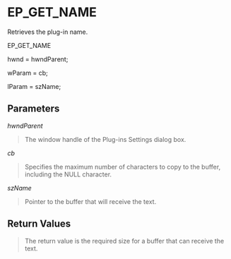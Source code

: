 # EP\_GET\_NAME

Retrieves the plug-in name.

EP\_GET\_NAME

hwnd = hwndParent;

wParam = cb;

lParam = szName;

## Parameters

_hwndParent_

> The window handle of the Plug-ins Settings dialog box.

_cb_

> Specifies the maximum number of characters to copy to the buffer, including
> the NULL character.

_szName_

> Pointer to the buffer that will receive the text.

## Return Values

> The return value is the required size for a buffer that can receive the
> text.
